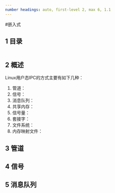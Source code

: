 ```yaml
---
number headings: auto, first-level 2, max 6, 1.1
---
```

#嵌入式 

## 1 目录

```toc
```

## 2 概述

Linux用户态IPC的方式主要有如下几种：
1. 管道：
2. 信号：
3. 消息队列：
4. 共享内存：
5. 信号量：
6. 套接字：
7. 文件系统：
8. 内存映射文件：

## 3 管道



## 4 信号


## 5 消息队列


